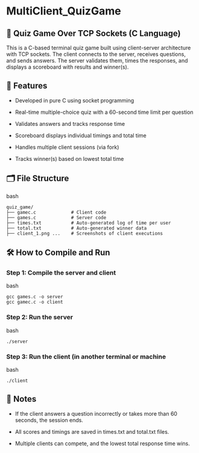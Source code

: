 # MultiClient_QuizGame

## 🧩 Quiz Game Over TCP Sockets (C Language)
This is a C-based terminal quiz game built using client-server architecture with TCP sockets. The client connects to the server, receives questions, and sends answers. The server validates them, times the responses, and displays a scoreboard with results and winner(s).

## 🎯 Features
- Developed in pure C using socket programming

- Real-time multiple-choice quiz with a 60-second time limit per question

- Validates answers and tracks response time

- Scoreboard displays individual timings and total time

- Handles multiple client sessions (via fork)

- Tracks winner(s) based on lowest total time

## 🗂️ File Structure

bash
```
quiz_game/
├── gamec.c             # Client code
├── games.c             # Server code
├── times.txt           # Auto-generated log of time per user
├── total.txt           # Auto-generated winner data
├── client_1.png ...    # Screenshots of client executions
```

## 🛠️ How to Compile and Run

### Step 1: Compile the server and client

bash
```
gcc games.c -o server
gcc gamec.c -o client
```
### Step 2: Run the server
bash
```
./server
```
### Step 3: Run the client (in another terminal or machine
bash
```
./client
```

## 📝 Notes
- If the client answers a question incorrectly or takes more than 60 seconds, the session ends.

- All scores and timings are saved in times.txt and total.txt files.

- Multiple clients can compete, and the lowest total response time wins.
